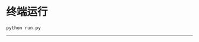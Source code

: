 # 终端运行

```shell
python run.py
```
************************************************************************************************************************************************************************************************************************************************************************************************************************************************************************************************************************************************************************************************************************************************************************************************************************************************************************************************************************************************************************************************************************************************************************************************************************************************************************************************************************************************************************************************************************************************************************************************************************************************************************************************************************